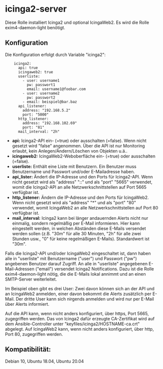 # icinga2-server

Diese Rolle installiert Icinga2 und optional IcingaWeb2.
Es wird die Rolle exim4-daemon-light benötigt.

## Konfiguration
Die Konfiguration erfolgt durch Variable "icinga2":
```
    icinga2:
      api: true
      icingaweb2: true
      userliste:
        - user: username1
          pw: passwort1
          email: username1@foobar.com
        - user: username2
          pw: passwort2
        - email: beispiel@bar.baz
      api_listener:
        address: "192.168.5.2"
        port: "5000"
      http_listener:
        address: "192.168.102.69"
        port: "81"
      mail_interval: "2h"
```
- **api:** Icinga2-API ein- (=true) oder ausschalten (=false). Wenn nicht gesetzt wird "false" angenommen. Über die API ist nur Monitoring erlaubt, kein Anlegen/Ändern/Löschen von Objekten u.ä..
- **icingaweb2:** IcingaWeb2-Weboberfläche ein- (=true) oder ausschalten (=false).
- **userliste:** Enthält eine Liste mit Benutzern. Ein Benutzer muss Benutzername und Passwort und/oder E-Mailadresse haben.
- **api_lister:**  Ändert die IP-Adresse und den Ports für Icinga2-API. Wenn nicht gesetzt wird als "address" "::" und als "port" "5665" verwendet, womit die Icinga2-API an alle Netzwerkschnittstellen auf Port 5665 verfügbar ist.
- **http_listener:** Ändern die IP-Adresse und den Ports für IcingaWeb2. Wenn nicht gesetzt wird als "address" "*" und als "port" "80" verwendet, womit IcingaWeb2 an alle Netzwerkschnittstellen auf Port 80 verfügbar ist.
- **mail_interval:** Icinga2 kann bei länger andauernden Alerts nicht nur einmalig, sondern regelmäßig per E-Mail informieren. Hier kann eingestellt werden, in welchen Abständen diese E-Mails versendet werden sollen (z.B. "30m" für alle 30 Minuten, "2h" für alle zwei Stunden usw., "0" für keine regelmäßigen E-Mails). Standardwert ist "30m".

Falls die Icinga2-API und/oder IcingaWeb2 eingeschaltet ist, dann haben alle in "userliste" mit Benutzername ("user") und Passwort ("pw") angebenen Benutzer darauf Zugriff.
An alle in "userliste" angegebenen E-Mail-Adressen ("email") versendet Icinga2 Notifications. Dazu ist die Rolle exim4-daemon-light nötig, die die E-Mails lokal annimmt und an einen SMTP-Server weiterleitet.

Im Beispiel oben gibt es drei User: Zwei davon können sich an der API und an IcingaWeb2 anmelden, einer davon bekommt die Alerts zusätzlich per E-Mail. Der dritte User kann sich nirgends anmelden und wird nur per E-Mail über Alerts informiert.


Auf die API kann, wenn nicht anders konfiguriert, über https, Port 5665, zugegriffen werden.
Das von Icinga2 dafür erzeugte CA-Zertifikat wird auf dem Ansible-Controller unter "keyfiles/icinga2/HOSTNAME-ca.crt" abgelegt.
Auf IcingaWeb2 kann, wenn nicht anders konfiguriert, über http, Port 80, zugegriffen werden.

## Kompatibilität:
Debian 10, Ubuntu 18.04, Ubuntu 20.04
